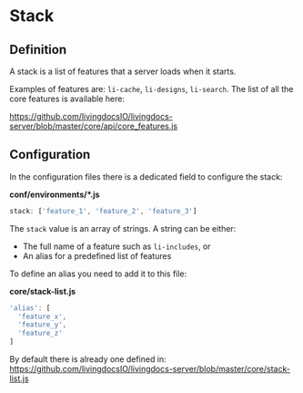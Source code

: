 # Stack

## Definition

A stack is a list of features that a server loads when it starts.

Examples of features are: `li-cache`, `li-designs`, `li-search`. The list of all the core features is available here:

https://github.com/livingdocsIO/livingdocs-server/blob/master/core/api/core_features.js


## Configuration

In the configuration files there is a dedicated field to configure the stack:

**conf/environments/*.js**
```js
stack: ['feature_1', 'feature_2', 'feature_3']
```
The `stack` value is an array of strings. A string can be either:
- The full name of a feature such as `li-includes`, or
- An alias for a predefined list of features

To define an alias you need to add it to this file:

**core/stack-list.js**
```js
'alias': [
  'feature_x',
  'feature_y',
  'feature_z'
]
```
By default there is already one defined in: https://github.com/livingdocsIO/livingdocs-server/blob/master/core/stack-list.js

